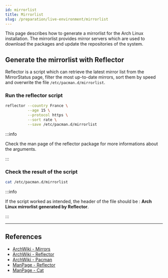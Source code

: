 ```yaml
---
id: mirrorlist
title: Mirrorlist
slug: /preparation/live-environment/mirrorlist
---
```


<head>
  <title>Live environment mirrorlist | Arcadia</title>
</head>

This page describes how to generate a mirrorlist for the Arch Linux installation. The mirrorlist provides mirror servers which are used to download the packages and update the repositories of the system.

## Generate the mirrorlist with Reflector

Reflector is a script which can retrieve the latest mirror list from the MirrorStatus page, filter the most up-to-date mirrors, sort them by speed and overwrite the file `/etc/pacman.d/mirrorlist`.

### Run the reflector script

``` bash
reflector --country France \
          --age 15 \
          --protocol https \
          --sort rate \
          --save /etc/pacman.d/mirrorlist
```

:::info

Check the man page of the reflector package for more informations about the arguments.

:::

### Check the result of the script

``` bash
cat /etc/pacman.d/mirrorlist
```

:::info

If the script worked as intended, the header of the file should be : **Arch Linux mirrorlist generated by Reflector**.

:::

---

## References

- [ArchWiki - Mirrors](https://wiki.archlinux.org/index.php/Mirrors)
- [ArchWiki - Reflector](https://wiki.archlinux.org/index.php/Reflector)
- [ArchWiki - Pacman](https://wiki.archlinux.org/index.php/Pacman)
- [ManPage - Reflector](https://jlk.fjfi.cvut.cz/arch/manpages/man/community/reflector/reflector.1.en) 
- [ManPage - Cat](https://jlk.fjfi.cvut.cz/arch/manpages/man/core/coreutils/cat.1.en)